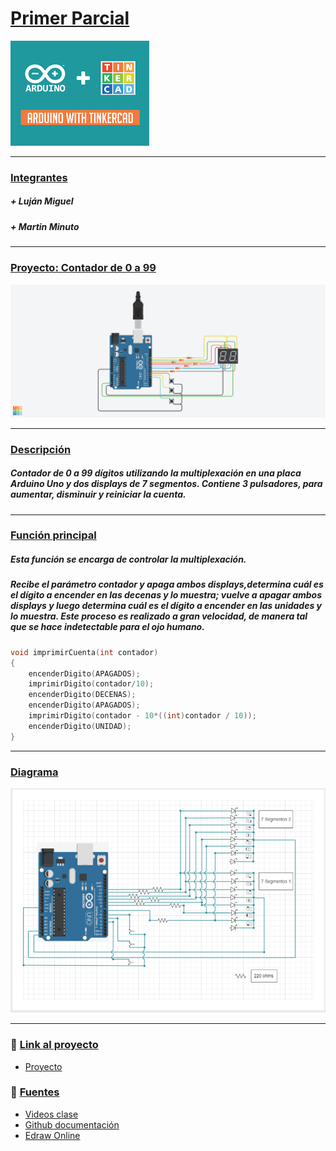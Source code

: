 # <span style="color:white">[Primer Parcial]()</span> 

![Imagen portada](img/Arduino.png)

***
### [Integrantes]()
##### + Luján Miguel
##### + Martin Minuto
  
***
### <span style="color:white">[Proyecto: Contador de 0 a 99]()</span> 
![Imagen Proyecto](img/ContadorDe0a99.png)

***

### <span style="color:white">[Descripción]()</span> 
##### Contador de 0 a 99 dígitos utilizando la multiplexación en una placa Arduino Uno y dos displays de 7 segmentos. Contiene 3 pulsadores, para aumentar, disminuir y reiniciar la cuenta. 

***
### <span style="color:white">[Función principal]()</span>
##### Esta función se encarga de controlar la multiplexación.
##### Recibe el parámetro contador y apaga ambos displays,determina cuál es el dígito a encender  en las decenas y lo muestra; vuelve a apagar ambos displays y luego determina cuál es el dígito a encender en las unidades y lo muestra. Este proceso es realizado a gran velocidad, de manera tal que se hace indetectable para el ojo humano.


```C++
void imprimirCuenta(int contador)
{
    encenderDigito(APAGADOS);
    imprimirDigito(contador/10);
    encenderDigito(DECENAS);
    encenderDigito(APAGADOS);
    imprimirDigito(contador - 10*((int)contador / 10));
    encenderDigito(UNIDAD);
}
```

---
### <span style="color:white">[Diagrama]()</span>

![Diagrama proyecto](img/Diagrama.png)

---


### :eyes: <span style="color:white">[Link al proyecto]()</span>
+ [Proyecto](https://www.tinkercad.com/things/3eCkR0PgxvF)
  
### :book: <span style="color:white">[Fuentes]()</span>
+ [Videos clase](https://www.youtube.com/playlist?list=PL7LaR6_A2-E11BQXtypHMgWrSR-XOCeyD)
+ [Github documentación](https://docs.github.com/es/get-started/writing-on-github/getting-started-with-writing-and-formatting-on-github/basic-writing-and-formatting-syntax)
+ [Edraw Online](https://www.edrawmax.com/online/share.html?code=fb7e017c63a511ee8e0f0a54be41f961)

